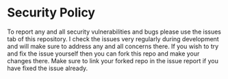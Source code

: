 # Security Policy
To report any and all security vulnerabilities and bugs please use the issues tab of this repository. I check the issues very regularly during development and will make sure to address any and all concerns there. If you wish to try and fix the issue yourself then you can fork this repo and make your changes there. Make sure to link your forked repo in the issue report if you have fixed the issue already.
